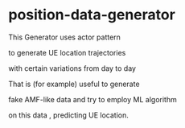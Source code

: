 # position-data-generator

This Generator uses actor pattern

to generate UE location trajectories 

with certain variations from day to day

That is (for example) useful to generate 

fake AMF-like data and try to employ ML algorithm

on this data , predicting UE location.
